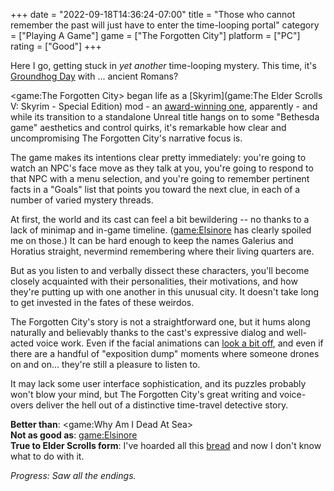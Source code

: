 +++
date = "2022-09-18T14:36:24-07:00"
title = "Those who cannot remember the past will just have to enter the time-looping portal"
category = ["Playing A Game"]
game = ["The Forgotten City"]
platform = ["PC"]
rating = ["Good"]
+++

Here I go, getting stuck in <i>yet another</i> time-looping mystery.  This time, it's <a href="https://www.imdb.com/title/tt0107048/">Groundhog Day</a> with ... ancient Romans?

<game:The Forgotten City> began life as a [Skyrim](game:The Elder Scrolls V: Skyrim - Special Edition) mod - an <a href="https://www.nexusmods.com/skyrimspecialedition/mods/1179">award-winning one</a>, apparently - and while its transition to a standalone Unreal title hangs on to some "Bethesda game" aesthetics and control quirks, it's remarkable how clear and uncompromising The Forgotten City's narrative focus is.

The game makes its intentions clear pretty immediately: you're going to watch an NPC's face move as they talk at you, you're going to respond to that NPC with a menu selection, and you're going to remember pertinent facts in a "Goals" list that points you toward the next clue, in each of a number of varied mystery threads.

At first, the world and its cast can feel a bit bewildering -- no thanks to a lack of minimap and in-game timeline.  (<game:Elsinore> has clearly spoiled me on those.)  It can be hard enough to keep the names Galerius and Horatius straight, nevermind remembering where their living quarters are.

But as you listen to and verbally dissect these characters, you'll become closely acquainted with their personalities, their motivations, and how they're putting up with one another in this unusual city.  It doesn't take long to get invested in the fates of these weirdos.

The Forgotten City's story is not a straightforward one, but it hums along naturally and believably thanks to the cast's expressive dialog and well-acted voice work.  Even if the facial animations can <a href="https://steamcommunity.com/app/874260/discussions/1/3037104113119337113/">look a bit off</a>, and even if there are a handful of "exposition dump" moments where someone drones on and on... they're still a pleasure to listen to.

It may lack some user interface sophistication, and its puzzles probably won't blow your mind, but The Forgotten City's great writing and voice-overs deliver the hell out of a distinctive time-travel detective story.

<b>Better than</b>: <game:Why Am I Dead At Sea>  
<b>Not as good as</b>: <game:Elsinore>  
<b>True to Elder Scrolls form</b>: I've hoarded all this <a href="https://theforgottencity.fandom.com/wiki/Loaf_of_Bread">bread</a> and now I don't know what to do with it.

<i>Progress: Saw all the endings.</i>

